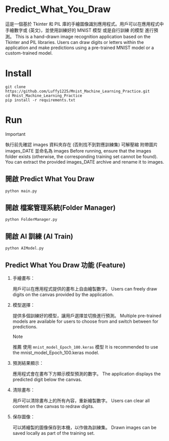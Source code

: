 ﻿# Predict_What_You_Draw

這是一個基於 Tkinter 和 PIL 庫的手繪圖像識別應用程式。用戶可以在應用程式中手繪數字或 (英文)，並使用訓練好的 MNIST 模型 或是自行訓練 的模型 進行預測。
This is a hand-drawn image recognition application based on the Tkinter and PIL libraries. Users can draw digits or letters within the application and make predictions using a pre-trained MNIST model or a custom-trained model.

# Install 

```
git clone https://github.com/Luffy1225/Mnist_Machine_Learning_Practice.git
cd Mnist_Machine_Learning_Practice
pip install -r requirements.txt
```


# Run

> [!IMPORTANT]
> 執行前先確認 images 資料夾存在 (否則找不到對應訓練集)
> 可解壓縮 附帶圖片 images_DATE 並命名為 images
> Before running, ensure that the images folder exists (otherwise, the corresponding training set cannot be found).
> You can extract the provided images_DATE archive and rename it to images.

## 開啟 Predict What You Draw

```
python main.py
```

## 開啟 檔案管理系統(Folder Manager)
```
python FolderManager.py
```

## 開啟 AI 訓練 (AI Train)
```
python AIModel.py
```

## Predict What You Draw 功能 (Feature)

1. 手繪畫布：

    用戶可以在應用程式提供的畫布上自由繪製數字。
    Users can freely draw digits on the canvas provided by the application.


1. 模型選擇：

    提供多個訓練好的模型，讓用戶選擇並切換進行預測。
    Multiple pre-trained models are available for users to choose from and switch between for predictions.
   
    > [!NOTE]
    > 推薦 使用 `mnist_model_Epoch_100.keras` 模型
    > It is recommended to use the mnist_model_Epoch_100.keras model.



1. 預測結果顯示：

    應用程式會在畫布下方顯示模型預測的數字。
    The application displays the predicted digit below the canvas.


2. 清除畫布：

    用戶可以清除畫布上的所有內容，重新繪製數字。
    Users can clear all content on the canvas to redraw digits.


3. 保存圖像：

    可以將繪製的圖像保存到本機，以作做為訓練集。
    Drawn images can be saved locally as part of the training set.







